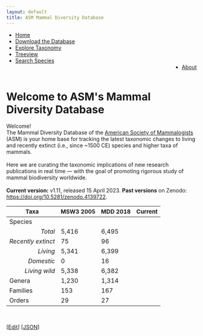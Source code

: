```yaml
---
layout: default
title: ASM Mammal Diversity Database
---
```

<script type="text/javascript" src="/js/papaparse.min.js"></script>
<script src="/js/filter.js"></script>
<script>document.addEventListener("DOMContentLoaded", populateStats)</script>


<!-- Google tag (gtag.js) -->
<script async src="https://www.googletagmanager.com/gtag/js?id=G-478P4PDQYE"></script>
<script>
  window.dataLayer = window.dataLayer || [];
  function gtag(){dataLayer.push(arguments);}
  gtag('js', new Date());

  gtag('config', 'G-478P4PDQYE');
</script>


<ul class="header-ul">
<li><a href="/index.html">Home</a></li>
<li><a href="assets/data/MDD.zip">Download the Database</a></li>
<li><a href="taxa.html">Explore Taxonomy</a></li>
<li><a href="tree.html">Treeview</a></li>
<li><a href="explore.html">Search Species</a></li>
<li style="float:right"><a href="about.html">About</a></li>
</ul>
<br>
<div>
<p>
<h1>Welcome to ASM's Mammal Diversity Database</h1>
</p>
</div>

<div>
<p class="box-paragraph">
Welcome!
    <br> The Mammal Diversity Database of the <a href='http://www.mammalsociety.org/'>American Society of Mammalogists</a> (ASM) is your home base for tracking the latest taxonomic changes to living and recently extinct (i.e., since ~1500 CE) species and higher taxa of mammals. 
    <br><br>Here we are curating the taxonomic implications of new research publications in real time — with the goal of promoting rigorous study of mammal biodiversity worldwide.
    <br><br><b>Current version:</b> v1.11, released 15 April 2023. <b>Past versions</b> on Zenodo: <a href='https://doi.org/10.5281/zenodo.4139722'>https://doi.org/10.5281/zenodo.4139722</a>.
</p>
</div>

<div class="wrap">
<div class="search">
<!--<input class="searchTerm" onkeydown="key_down(event)" id="mammal-search" type="text" name="search"><button class="searchButton" onClick='activateSearch()' type="submit">Search</button>-->
</div>
</div>

<div class="main-body">
<table class="stat-table">
    <thead class="stat-thead">
        <tr class="stat-tr">
        <th style="font-size: 15px">Taxa</th>
        <th style="font-size: 15px">MSW3 2005</th>
        <th style="font-size: 15px">MDD 2018</th>
        <th style="font-size: 15px">Current</th>  
        </tr>
    </thead>
    <tbody>
        <tr><td style="text-align: left">Species</td></tr>
        <tr>
            <td style="text-align: right; font-style: italic;">Total</td>
            <td>5,416</td>
            <td>6,495</td>
            <td id="species"></td>
        </tr>
        <tr>
            <td style="text-align: right; font-style: italic;">Recently extinct</td>
            <td>75</td>
            <td>96</td>
            <td id="extinct"></td>
        </tr>
        <tr>
            <td style="text-align: right; font-style: italic;">Living</td>
            <td>5,341</td>
            <td>6,399</td>
            <td id="living"></td>
        </tr>
        <tr>
            <td style="text-align: right; font-style: italic;">Domestic</td>
            <td>0</td>
            <td>16</td>
            <td id="domestic"></td>
        </tr>
        <tr>
            <td style="text-align: right; font-style: italic;">Living wild</td>
            <td>5,338</td>
            <td>6,382</td>
            <td id="livingWild"></td>
        </tr>
        <tr>
            <td style="text-align: left">Genera</td>
            <td>1,230</td>
            <td>1,314</td>
            <td id="genera"></td>
        </tr>
        <tr>
            <td style="text-align: left">Families</td>
            <td>153</td>
            <td>167</td>
            <td id="families"></td>
        </tr>        
        <tr>
            <td style="text-align: left">Orders</td>
            <td>29</td>
            <td>27</td>
            <td id="orders"></td>
        </tr>
    </tbody>
</table>
<br>
    <script type="text/javascript">pickImage()</script>
</div>

[<a href="https://github.com/mammaldiversity/mammaldiversity.github.io/edit/master/index.md" target="_blank">Edit</a>]
[<a href="mdd.json" target="_blank">JSON</a>]

<script>
    function key_down(e) {
        if (e.keyCode === 13) {
            activateSearch();
        }
    }
